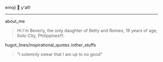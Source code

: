 emoji :angel: y'all!
***
about_me
>  Hi I'm Beverly, the only daughter of Betty and Romeo, 19 years of age, Iloilo City, Philippines!!!.

hugot_lines/inspirational_quotes /other_stuffs
> "I solemnly swear that I am up to no good"
